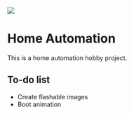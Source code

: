 ![](https://img.shields.io/badge/status-incomplete-lightgrey.svg)

# Home Automation

This is a home automation hobby project.

## To-do list

- Create flashable images
- Boot animation
